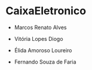 # CaixaEletronico
- Marcos Renato Alves
- Vitória Lopes Diogo
- Élida Amoroso Loureiro

-  Fernando Souza de Faria
